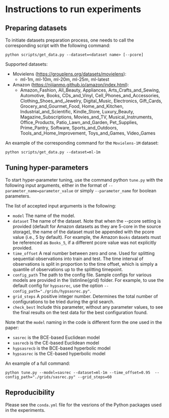 # Instructions to run experiments

## Preparing datasets

 To initiate datasets preparation process, one needs to call the corresponding script with the following command:
```shell
python scripts/get_data.py --dataset=<dataset name> [--pcore]
```

Supported datasets:
- Movielens (https://grouplens.org/datasets/movielens):
  - ml-1m, ml-10m, ml-20m, ml-25m, ml-latest
- Amazon (https://nijianmo.github.io/amazon/index.html):
  - Amazon_Fashion, All_Beauty, Appliances, Arts_Crafts_and_Sewing, Automotive, Books, CDs_and_Vinyl, Cell_Phones_and_Accessories, Clothing_Shoes_and_Jewelry, Digital_Music, Electronics, Gift_Cards, Grocery_and_Gourmet_Food, Home_and_Kitchen, Industrial_and_Scientific, Kindle_Store, Luxury_Beauty, Magazine_Subscriptions, Movies_and_TV, Musical_Instruments, Office_Products, Patio_Lawn_and_Garden, Pet_Supplies, Prime_Pantry, Software, Sports_and_Outdoors, Tools_and_Home_Improvement, Toys_and_Games, Video_Games

 An example of the corresponding command for the `Movielens-1M` dataset:
```shell
python scripts/get_data.py --dataset=ml-1m
```

## Tuning hyper-parameters

To start hyper-parameter tuning, use the command python `tune.py` with the following input arguments, either in the format of
`--parameter_name=parameter_value` or simply `--parameter_name` for boolean parameters.

The list of accepted input arguments is the following:
- `model` The name of the model.
- `dataset` The name of the dataset. Note that when the --pcore setting is provided (default for Amazon datasets as they are 5-core in the source storage), the name of the dataset must be appended with the pcore value (i.e., 5 by default). For example, the Amazon `Books` datasets must be referenced as `Books_5`, if a different pcore value was not explicitly provided.
- `time_offset` A real number between zero and one. Used for splitting sequential observations into train and test. The time interval of observations is split in proportion to the time offset, which is simply a quantile of observations up to the splitting timepoint. 
- `config_path` The path to the config file. Sample configs for various models are provided in the \lstinline{grid} folder. For example, to use the default config for `hypsasrec`, use the option `--config_path="./grids/hypsasrec.py"`.
- `grid_steps` A positive integer number. Determines the total number of configurations to be tried during the grid search.
- `check_best` Include this parameter, without any parameter values, to see the final results on the test data for the best configuration found.

Note that the `model` naming in the code is different form the one used in the paper:
- `sasrec` is the BCE-based Euclidean model
- `sasrecb` is the CE-based Euclidean model
- `hypsasrecb` is the BCE-based hyperbolic model
- `hypsasrec` is the CE-based hyperbolic model

An example of a full command:
```shell
python tune.py --model=sasrec --dataset=ml-1m --time_offset=0.95  --config_path="./grids/sasrec.py" --grid_steps=60
```

## Reproducibility
Please see the `conda.yml` file for the vesrions of the Python packages used in the experiments.
